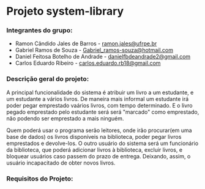 # Projeto system-library

### Integrantes do grupo:
* Ramon Cândido Jales de Barros - ramon.jales@ufrpe.br
* Gabriel Ramos de Souza - Gabriel_ramos-souza@hotmail.com
* Daniel Feitosa Botelho de Andrade - danielfbdeandrade2@gmail.com
* Carlos Eduardo Ribeiro - carlos.eduardo.rb18@gmail.com

### Descrição geral do projeto:
A principal funcionalidade do sistema é atribuir um livro a um estudante, e um estudante a vários livros. De maneira mais informal um estudante irá poder pegar emprestado vaários livros, com tempo determinado. E o livro pegado emprestado pelo estudante será será "marcado" como emprestado, não podendo ser emprestado a mais ninguém.
 
 Quem poderá usar o programa serão leitores, onde irão procurar(em uma base de dados) os livros disponíveis na biblioteca, poder pegar livros emprestados e devolve-los. O outro usuário do sistema será um funcionário da biblioteca, que poderá adicionar livros à biblioteca, excluir livros, e bloquear usuários caso passem do prazo de entrega. Deixando, assim, o usuário incapacitado de obter novos livros.
 
 ### Requisitos do Projeto:

